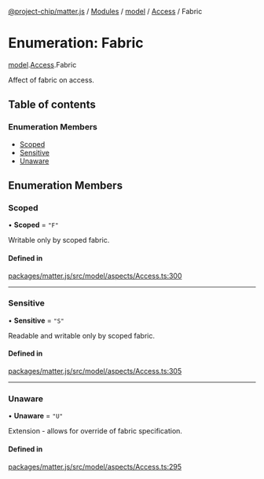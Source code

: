 [@project-chip/matter.js](../README.md) / [Modules](../modules.md) / [model](../modules/model.md) / [Access](../modules/model.Access.md) / Fabric

# Enumeration: Fabric

[model](../modules/model.md).[Access](../modules/model.Access.md).Fabric

Affect of fabric on access.

## Table of contents

### Enumeration Members

- [Scoped](model.Access.Fabric.md#scoped)
- [Sensitive](model.Access.Fabric.md#sensitive)
- [Unaware](model.Access.Fabric.md#unaware)

## Enumeration Members

### Scoped

• **Scoped** = ``"F"``

Writable only by scoped fabric.

#### Defined in

[packages/matter.js/src/model/aspects/Access.ts:300](https://github.com/project-chip/matter.js/blob/2d9f2165d2672864fda3496a6d0d5f93597f82c6/packages/matter.js/src/model/aspects/Access.ts#L300)

___

### Sensitive

• **Sensitive** = ``"S"``

Readable and writable only by scoped fabric.

#### Defined in

[packages/matter.js/src/model/aspects/Access.ts:305](https://github.com/project-chip/matter.js/blob/2d9f2165d2672864fda3496a6d0d5f93597f82c6/packages/matter.js/src/model/aspects/Access.ts#L305)

___

### Unaware

• **Unaware** = ``"U"``

Extension - allows for override of fabric specification.

#### Defined in

[packages/matter.js/src/model/aspects/Access.ts:295](https://github.com/project-chip/matter.js/blob/2d9f2165d2672864fda3496a6d0d5f93597f82c6/packages/matter.js/src/model/aspects/Access.ts#L295)
